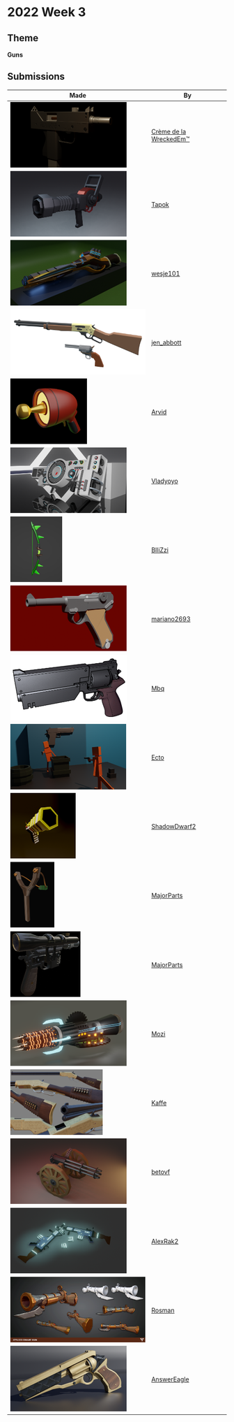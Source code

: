 # 2022 Week 3


## Theme

**Guns**


## Submissions

| Made | By |
|------|----|
| <img src="./WreckedEm/m11.png" height="150" /> | [Crème de la WreckedEm™](./WreckedEm/) |
| <img src="././Tapok/37b7704270745877.png" height="150" /> | [Tapok](./Tapok/) |
| <img src="././wesje101/SteampunkGun.png" height="150" /> | [wesje101](./wesje101/) |
| <img src="././jen_abbott/jen-abbott-rifle-revolver.png" height="150" /> | [jen_abbott](./jen_abbott/) |
| <img src="././Arvid/ewj-gun.png" height="150" /> | [Arvid](./Arvid/) |
| <img src="././Vladyoyo/dubstep_gun.png" height="150" /> | [Vladyoyo](./Vladyoyo/) |
| <img src="././BlliZzi/Guns_Bow.png" height="150" /> | [BlliZzi](./BlliZzi/) |
| <img src="././mariano2693/luger.png" height="150" /> | [mariano2693](./mariano2693/) |
| <img src="././Mbq/mbq_gun_35.png" height="150" /> | [Mbq](./Mbq/) |
| <img src="././Ecto/unknown.png" height="150" /> | [Ecto](./Ecto/) |
| <img src="././ShadowDwarf2/Pistool.png" height="150" /> | [ShadowDwarf2](./ShadowDwarf2/) |
| <img src="././MajorParts/unknown.png" height="150" /> | [MajorParts](./MajorParts/) |
| <img src="././MajorParts/hanblaster.png" height="150" /> | [MajorParts](./MajorParts/) |
| <img src="././Mozi/Gun.png" height="150" /> | [Mozi](./Mozi/) |
| <img src="././Kaffe/henry_rifle_compiled.png" height="150" /> | [Kaffe](./Kaffe/) |
| <img src="././betovf/gatling-gun.png" height="150" /> | [betovf](./betovf/) |
| <img src="././AlexRak2/untitled.png" height="150" /> | [AlexRak2](./AlexRak2/) |
| <img src="././Rosman/gun.png" height="150" /> | [Rosman](./Rosman/) |
| <img src="././AnswerEagle/Revolver.png" height="150" /> | [AnswerEagle](./AnswerEagle/) |
